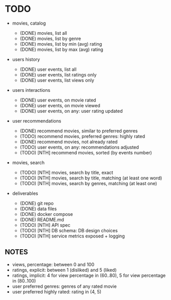 # TODO

* movies, catalog
  - (DONE) movies, list all
  - (DONE) movies, list by genre
  - (DONE) movies, list by min (avg) rating
  - (DONE) movies, list by max (avg) rating

* users history
  - (DONE) user events, list all
  - (DONE) user events, list ratings only
  - (DONE) user events, list views only

* users interactions
  - (DONE) user events, on movie rated
  - (DONE) user events, on movie viewed
  - (DONE) user events, on any: user rating updated

* user recommendations
  - (DONE) recommend movies, similar to preferred genres
  - (TODO) recommend movies, preferred genres: highly rated
  - (DONE) recommend movies, not already rated
  - (TODO) user events, on any: recommendations adjusted
  - (TODO) [NTH] recommend movies, sorted (by events number)

* movies, search
  - (TODO) [NTH] movies, search by title, exact
  - (TODO) [NTH] movies, search by title, matching (at least one word)
  - (TODO) [NTH] movies, search by genres, matching (at least one)

* deliverables
  - (DONE) git repo
  - (DONE) data files
  - (DONE) docker compose
  - (DONE) README.md
  - (TODO) [NTH] API spec
  - (TODO) [NTH] DB schema: DB design choices
  - (TODO) [NTH] service metrics exposed + logging

## NOTES
- views, percentage: between 0 and 100
- ratings, explicit: between 1 (disliked) and 5 (liked)
- ratings, implicit: 4 for view percentage in (60..80), 5 for view percentage in (80..100)
- user preferred genres: genres of any rated movie
- user preferred highly rated: rating in (4, 5)